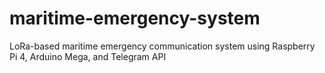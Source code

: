 # maritime-emergency-system
LoRa-based maritime emergency communication system using Raspberry Pi 4, Arduino Mega, and Telegram API
